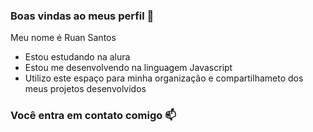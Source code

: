 ### Boas vindas ao meus perfil 💙

Meu nome é Ruan Santos 

- Estou estudando na alura
- Estou me desenvolvendo na linguagem Javascript
- Utilizo este espaço para minha organização e compartilhameto dos meus projetos desenvolvidos

### Você entra em contato comigo 📫
